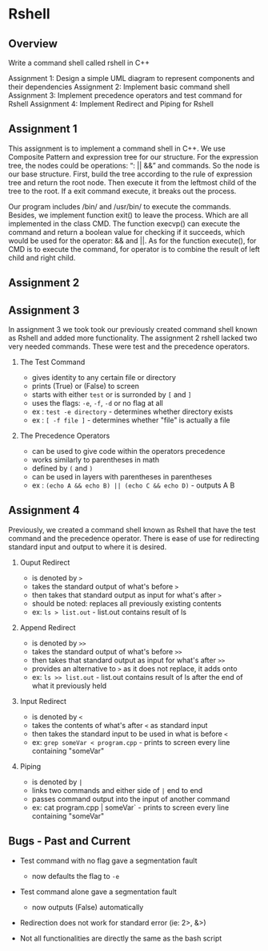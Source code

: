 Rshell
===

Overview 
---

Write a command shell called rshell in C++

Assignment 1: Design a simple UML diagram to represent components and their dependencies
Assignment 2: Implement basic command shell 
Assignment 3: Implement precedence operators and test command for Rshell
Assignment 4: Implement Redirect and Piping for Rshell

Assignment 1 
---

This assignment is to implement a command shell in C++. We use Composite Pattern and expression tree for our structure. For the expression tree, the nodes could be operations: “: || &&” and commands. So the node is our base structure. First, build the tree according to the rule of expression tree and return the root node. Then execute it from the leftmost child of the tree to the root. If a exit command execute, it breaks out the process.  
  
Our program includes /bin/ and /usr/bin/ to execute the commands. Besides, we implement function exit() to leave the process. Which are all implemented in the class CMD. The function execvp() can execute the command and return a boolean value for checking if it succeeds, which would be used for the operator: && and ||. As for the function execute(), for CMD is to execute the command, for operator is to combine the result of left child and right child.  


Assignment 2 
---



Assignment 3 
---

In assignment 3 we took took our previously created command shell known as Rshell and added more functionality. The assignment 2 rshell lacked two very needed commands. These were test and the precedence operators.

1. The Test Command
	* gives identity to any certain file or directory
	* prints (True) or (False) to screen
	* starts with either `test` or is surronded by `[` and `]`
	* uses the flags: `-e`, `-f`, `-d` or no flag at all
	* ex : `test -e directory` - determines whether directory exists
	* ex : `[ -f file ]` - determines whether "file" is actually a file

2. The Precedence Operators
	* can be used to give code within the operators precedence
	* works similarly to parentheses in math
	* defined by `(` and `)`
	* can be used in layers with parentheses in parentheses
	* ex : `(echo A && echo B) || (echo C && echo D)` - outputs A B

Assignment 4 
---

Previously, we created a command shell known as Rshell that have the test command and the precedence operator. There is ease of use for redirecting standard input and output to where it is desired.

1. Ouput Redirect
	* is denoted by `>`
	* takes the standard output of what's before `>`
	* then takes that standard output as input for what's after `>`
	* should be noted: replaces all previously existing contents
	* ex: `ls > list.out` - list.out contains result of ls

2. Append Redirect
	* is denoted by `>>`
	* takes the standard output of what's before `>>`
	* then takes that standard output as input for what's after `>>`
	* provides an alternative to `>` as it does not replace, it adds onto
	* ex: `ls >> list.out` - list.out contains result of ls after the end of what it previously held

3. Input Redirect
	* is denoted by `<`
	* takes the contents of what's after `<` as standard input
	* then takes the standard input to be used in what is before `<`
	* ex: `grep someVar < program.cpp` - prints to screen every line containing "someVar"

4. Piping
	* is denoted by `|`
	* links two commands and either side of `|` end to end
	* passes command output into the input of another command
	* ex: cat program.cpp | someVar` - prints to screen every line containing "someVar"


Bugs - Past and Current
---

* Test command with no flag gave a segmentation fault
	* now defaults the flag to `-e`
* Test command alone gave a segmentation fault
	* now outputs (False) automatically

* Redirection does not work for standard error (ie: 2>, &>)
* Not all functionalities are directly the same as the bash script
